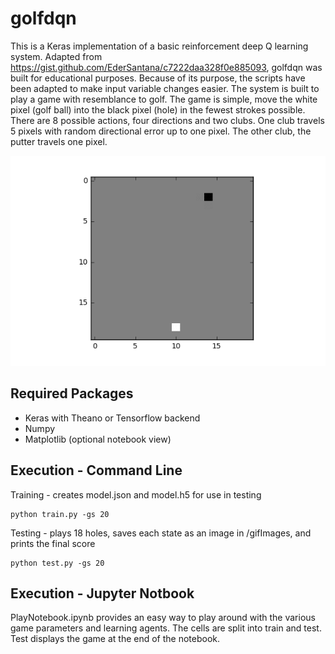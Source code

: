 # golfdqn
This is a Keras implementation of a basic reinforcement deep Q learning system. Adapted from https://gist.github.com/EderSantana/c7222daa328f0e885093, golfdqn was built for educational purposes. Because of its purpose, the scripts have been adapted to make input variable changes easier. The system is built to play a game with resemblance to golf. The game is simple, move the white pixel (golf ball) into the black pixel (hole) in the fewest strokes possible. There are 8 possible actions, four directions and two clubs. One club travels 5 pixels with random directional error up to one pixel. The other club, the putter travels one pixel.

![alt text](https://raw.githubusercontent.com/deanjohnr/golfdqn/master/output_HTLsHF.gif "Game GIF")

## Required Packages
* Keras with Theano or Tensorflow backend
* Numpy
* Matplotlib (optional notebook view)

## Execution - Command Line
Training - creates model.json and model.h5 for use in testing
```
python train.py -gs 20
```
Testing - plays 18 holes, saves each state as an image in /gifImages, and prints the final score
```
python test.py -gs 20
```
## Execution - Jupyter Notbook
PlayNotebook.ipynb provides an easy way to play around with the various game parameters and learning agents. The cells are split into train and test. Test displays the game at the end of the notebook.
